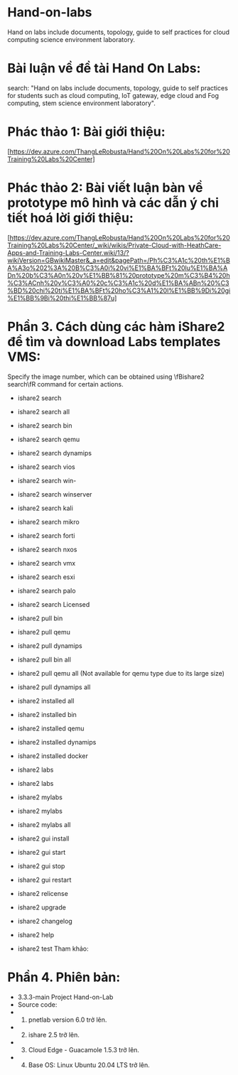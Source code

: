 # Hand-on-labs
Hand on labs include documents, topology, guide to self practices for cloud computing science environment laboratory.

# Bài luận về đề tài Hand On Labs:
search: "Hand on labs include documents, topology, guide to self practices for students such as cloud computing, IoT gateway, edge cloud and Fog computing, stem science environment laboratory".

# Phác thảo 1: Bài giới thiệu:

[https://dev.azure.com/ThangLeRobusta/Hand%20On%20Labs%20for%20Training%20Labs%20Center]


# Phác thảo 2: Bài viết luận bàn về prototype mô hình và các dẫn ý chi tiết hoá lời giới thiệu:

[https://dev.azure.com/ThangLeRobusta/Hand%20On%20Labs%20for%20Training%20Labs%20Center/_wiki/wikis/Private-Cloud-with-HeathCare-Apps-and-Training-Labs-Center.wiki/13/?wikiVersion=GBwikiMaster&_a=edit&pagePath=/Ph%C3%A1c%20th%E1%BA%A3o%202%3A%20B%C3%A0i%20vi%E1%BA%BFt%20lu%E1%BA%ADn%20b%C3%A0n%20v%E1%BB%81%20prototype%20m%C3%B4%20h%C3%ACnh%20v%C3%A0%20c%C3%A1c%20d%E1%BA%ABn%20%C3%BD%20chi%20ti%E1%BA%BFt%20ho%C3%A1%20l%E1%BB%9Di%20gi%E1%BB%9Bi%20thi%E1%BB%87u]


# Phần 3. Cách dùng các hàm iShare2 để tìm và download Labs templates VMS:

Specify the image number, which can be obtained using \fBishare2 search\fR command for certain actions.
- ishare2 search
- ishare2 search all
- ishare2 search bin
- ishare2 search qemu
- ishare2 search dynamips

- ishare2 search vios
- ishare2 search win-
- ishare2 search winserver
- ishare2 search kali
- ishare2 search mikro
- ishare2 search forti
- ishare2 search nxos
- ishare2 search vmx
- ishare2 search esxi
- ishare2 search palo
- ishare2 search Licensed

- ishare2 pull bin <number>
- ishare2 pull qemu <number>
- ishare2 pull dynamips <number>

- ishare2 pull bin all
- ishare2 pull qemu all (Not available for qemu type due to its large size)
- ishare2 pull dynamips all

- ishare2 installed all
- ishare2 installed bin
- ishare2 installed qemu
- ishare2 installed dynamips
- ishare2 installed docker

- ishare2 labs
- ishare2 labs <number>

- ishare2 mylabs <path>
- ishare2 mylabs <path> <number>
- ishare2 mylabs <path> all

- ishare2 gui install
- ishare2 gui start
- ishare2 gui stop
- ishare2 gui restart

- ishare2 relicense
- ishare2 upgrade
- ishare2 changelog
- ishare2 help
- ishare2 test
Tham khảo: 

# Phần 4. Phiên bản:
- 3.3.3-main Project Hand-on-Lab
- Source code: 
- 1. pnetlab version 6.0 trở lên.
- 2. ishare 2.5 trở lên.
- 3. Cloud Edge - Guacamole 1.5.3 trở lên.
- 4. Base OS: Linux Ubuntu 20.04 LTS trở lên.
